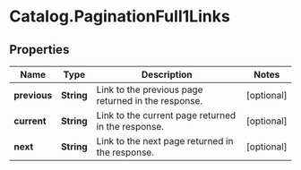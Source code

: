 # Catalog.PaginationFull1Links

## Properties
Name | Type | Description | Notes
------------ | ------------- | ------------- | -------------
**previous** | **String** | Link to the previous page returned in the response.  | [optional] 
**current** | **String** | Link to the current page returned in the response.  | [optional] 
**next** | **String** | Link to the next page returned in the response.  | [optional] 
